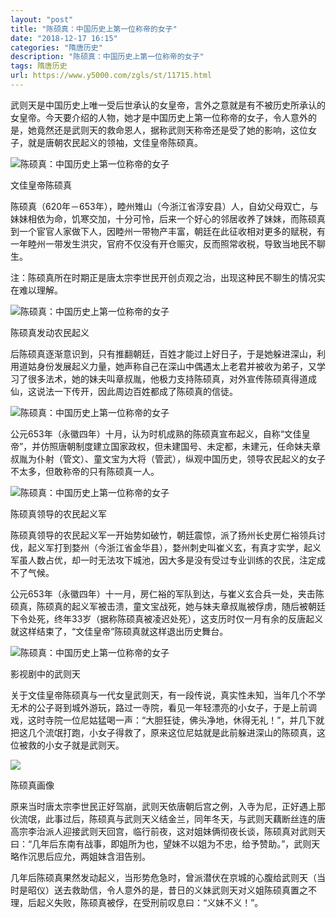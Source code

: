 ```yaml
---
layout: "post"
title: "陈硕真：中国历史上第一位称帝的女子"
date: "2018-12-17 16:15"
categories: "隋唐历史"
description: "陈硕真：中国历史上第一位称帝的女子"
tags: 隋唐历史
url: https://www.y5000.com/zgls/st/11715.html
---
```






武则天是中国历史上唯一受后世承认的女皇帝，言外之意就是有不被历史所承认的女皇帝。今天要介绍的人物，她才是中国历史上第一位称帝的女子，令人意外的是，她竟然还是武则天的救命恩人，据称武则天称帝还是受了她的影响，这位女子，就是唐朝农民起义的领袖，文佳皇帝陈硕真。

![陈硕真：中国历史上第一位称帝的女子](/uploads/allimg/170122/6-1F12210025N61.JPG)

文佳皇帝陈硕真

陈硕真（620年－653年），睦州雉山（今浙江省淳安县）人，自幼父母双亡，与妹妹相依为命，饥寒交加，十分可怜，后来一个好心的邻居收养了妹妹，而陈硕真到一个宦官人家做下人，因睦州一带物产丰富，朝廷在此征收相对更多的赋税，有一年睦州一带发生洪灾，官府不仅没有开仓赈灾，反而照常收税，导致当地民不聊生。

注：陈硕真所在时期正是唐太宗李世民开创贞观之治，出现这种民不聊生的情况实在难以理解。

![陈硕真：中国历史上第一位称帝的女子](/uploads/allimg/170122/6-1F122100404I7.JPG)

陈硕真发动农民起义

后陈硕真逐渐意识到，只有推翻朝廷，百姓才能过上好日子，于是她躲进深山，利用道姑身份发展起义力量，她声称自己在深山中偶遇太上老君并被收为弟子，又学习了很多法术，她的妹夫叫章叔胤，他极力支持陈硕真，对外宣传陈硕真得道成仙，这说法一下传开，因此周边百姓都成了陈硕真的信徒。

![陈硕真：中国历史上第一位称帝的女子](/uploads/allimg/170122/6-1F122100512645.JPG)

公元653年（永徽四年）十月，认为时机成熟的陈硕真宣布起义，自称“文佳皇帝”，并仿照唐朝制度建立国家政权，但未建国号、未定都，未建元，任命妹夫章叔胤为仆射（管文）、童文宝为大将（管武），纵观中国历史，领导农民起义的女子不太多，但敢称帝的只有陈硕真一人。

![陈硕真：中国历史上第一位称帝的女子](/uploads/allimg/170122/6-1F122100551235.JPG)

陈硕真领导的农民起义军

陈硕真领导的农民起义军一开始势如破竹，朝廷震惊，派了扬州长史房仁裕领兵讨伐，起义军打到婺州（今浙江省金华县），婺州刺史叫崔义玄，有真才实学，起义军虽人数占优，却一时无法攻下城池，因大多是没有受过专业训练的农民，注定成不了气候。

公元653年（永徽四年）十一月，房仁裕的军队到达，与崔义玄合兵一处，夹击陈硕真，陈硕真的起义军被击溃，童文宝战死，她与妹夫章叔胤被俘虏，随后被朝廷下令处死，终年33岁（据称陈硕真被凌迟处死），这支历时仅一月有余的反唐起义就这样结束了，“文佳皇帝”陈硕真就这样退出历史舞台。

![陈硕真：中国历史上第一位称帝的女子](/uploads/allimg/170122/6-1F12210020X31.JPG)

影视剧中的武则天

关于文佳皇帝陈硕真与一代女皇武则天，有一段传说，真实性未知，当年几个不学无术的公子哥到城外游玩，路过一寺院，看见一年轻漂亮的小女子，于是上前调戏，这时寺院一位尼姑猛喝一声：“大胆狂徒，佛头净地，休得无礼！”，并几下就把这几个流氓打跑，小女子得救了，原来这位尼姑就是此前躲进深山的陈硕真，这位被救的小女子就是武则天。

![](https://img.y5000.com/uploads/allimg/170122/1009144R0-0.jpg)

陈硕真画像

原来当时唐太宗李世民正好驾崩，武则天依唐朝后宫之例，入寺为尼，正好遇上那伙流氓，此事过后，陈硕真与武则天义结金兰，同年冬天，与武则天藕断丝连的唐高宗李治派人迎接武则天回宫，临行前夜，这对姐妹俩彻夜长谈，陈硕真对武则天曰：“几年后东南有战事，即姐所为也，望妹不以姐为不忠，给予赞助。”，武则天略作沉思后应允，两姐妹含泪告别。

几年后陈硕真果然发动起义，当形势危急时，曾派潜伏在京城的心腹给武则天（当时是昭仪）送去救助信，令人意外的是，昔日的义妹武则天对义姐陈硕真置之不理，后起义失败，陈硕真被俘，在受刑前叹息曰：“义妹不义！”。
